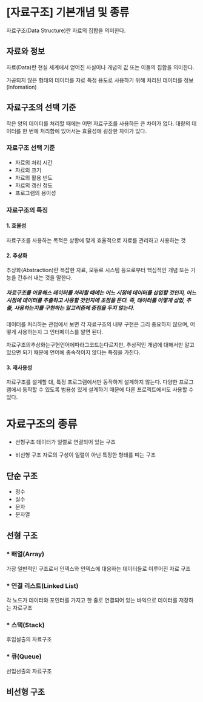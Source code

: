 # [자료구조] 기본개념 및 종류

자료구조(Data Structure)란 자료의 집합을 의미한다.

## 자료와 정보
자료(Data)란 현실 세계에서 얻어진 사실이나 개념의 값 또는 이들의 집합을 의미한다.

가공되지 않은 형태의 데이터를 자료
특정 용도로 사용하기 위해 처리된 데이터를 정보(Infomation)

## 자료구조의 선택 기준
작은 양의 데이터를 처리할 때에는 어떤 자료구조를 사용하든 큰 차이가 없다.
대량의 데이터를 한 번에 처리함에 있어서는 효율성에 굉장한 차이가 있다.

### 자료구조 선택 기준
* 자료의 처리 시간
* 자료의 크기
* 자료의 활용 빈도
* 자료의 갱신 정도
* 프로그램의 용이성

### 자료구조의 특징
#### 1. 효율성
자료구조를 사용하는 목적은 상황에 맞게 효율적으로 자료를 관리하고 사용하는 것

#### 2. 추상화
추상화(Abstraction)란 복잡한 자료, 모듀르 시스템 등으로부터 핵심적인 개념 또는 기능을 간추러 내는 것을 말한다.

##### 자료구조를 이용해스 데이터를 처리할 때에는 어느 시점에 데이터를 삽입할 것인지, 어느 시점에 데이터를 추출하고 사용할 것인지에 초점을 둔다. 즉, 데이터를 어떻게 삽입, 추출, 사용하는지를 구현하는 알고리즘에 중점을 두지 않는다.

데이터를 처리하는 관점에서 보면 각 자료구조의 내부 구현은 그리 중요하지 않으며, 어떻게 사용하는지 그 인터페이스를 알면 된다.

자료구조의추상화는구현언어에따라그코드는다르지만, 추상적인 개념에 대해서만 알고 있으면 되기 때문에 언어에 종속적이지 않다는 특징을 가진다.

#### 3. 재사용성
자료구조를 설계할 대, 특정 프로그램에서만 동작하게 설계하지 않는다. 다양한 프로그램에서 동작할 수 있도록 범용성 있게 설계하기 때문에 다른 프로젝트에서도 사용할 수 있다.

# 자료구조의 종류
* 선형구조
데이터가 일렬로 연결되어 있는 구조

* 비선형 구조
자료의 구성이 일렬이 아닌 특정한 형태를 띠는 구조

## 단순 구조
* 정수 
* 실수
* 문자
* 문자열

## 선형 구조
### * 배열(Array)
가장 일반적인 구조로서 인덱스와 인덱스에 대응하는 데이터들로 이루어진 자료 구조

### * 연결 리스트(Linked List)
각 노드가 데이터와 포인터를 가지고 한 줄로 연결되어 있는 바익으로 데이터를 저장하는 자료구조

### * 스택(Stack)
후입설출의 자료구조

### * 큐(Queue)
선입선출의 자료구조


## 비선형 구조
